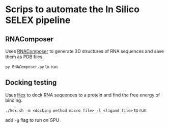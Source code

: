 # Scrips to automate the In Silico SELEX pipeline

## RNAComposer

Uses [RNAComposer](https://rnacomposer.cs.put.poznan.pl/) to generate 3D structures of RNA sequences and save them as PDB files.

`py RNAComposer.py` to run

## Docking testing

Uses [Hex](https://hex.loria.fr/) to dock RNA sequences to a protein and find the free energy of binding.

`./hex.sh -m <docking method macro file> -l <ligand file>` to run

add `-g` flag to run on GPU
